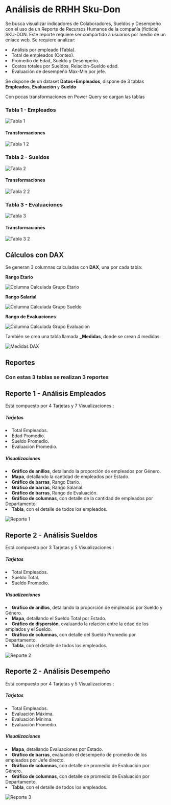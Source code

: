 # Análisis de RRHH Sku-Don 

Se busca visualizar indicadores de Colaboradores, Sueldos y Desempeño con el uso de un Reporte de Recursos Humanos de la compañía (ficticia) SKU-DON. Este reporte requiere ser compartido a usuarios por medio de un enlace web.
Se requiere analizar:

<li>Análisis por empleado (Tabla).</li>
<li>Total de empleados (Conteo).</li>
<li>Promedio de Edad, Sueldo y Desempeño.</li>
<li>Costos totales por Sueldos, Relación-Sueldo edad.</li>
<li>Evaluación de desempeño Max-Min por jefe.</li>

Se dispone de un dataset **Datos+Empleados**, dispone de 3 tablas **Empleados**, **Evaluación** y **Sueldo** 

Con pocas transformaciones en Power Query se cargan las tablas 

### Tabla 1 - Empleados

![Tabla 1](https://user-images.githubusercontent.com/78714438/183729128-74e02653-9db6-4fae-874a-34f4ab4572d8.png)


#### Transformaciones


![Tabla 1 2](https://user-images.githubusercontent.com/78714438/183729657-045bb2ee-84c4-4526-9282-4fef4ec23c9a.png)


### Tabla 2 - Sueldos


![Tabla 2](https://user-images.githubusercontent.com/78714438/183729865-516ea47e-7270-49f8-a2bd-6924d5dde27c.png)


#### Transformaciones


![Tabla 2 2](https://user-images.githubusercontent.com/78714438/183729969-964e9284-b0e1-45b1-80d1-c199128a4ab7.png)


### Tabla 3 - Evaluaciones


![Tabla 3](https://user-images.githubusercontent.com/78714438/183730136-e11308fe-5491-4ac1-8e0f-d9a4bae12525.png)


#### Transformaciones


![Tabla 3 2](https://user-images.githubusercontent.com/78714438/183730270-9c2d63ca-f755-4693-9f9b-0a6997458bff.png)


## Cálculos con DAX 

Se generan 3 columnas calculadas con **DAX**, una por cada tabla:

**Rango Etario**

![Columna Calculada Grupo Etario](https://user-images.githubusercontent.com/78714438/183733725-376d8bd9-5167-4a96-ba64-f22b62a82ebc.svg)

**Rango Salarial**

![Columna Calculada Grupo Sueldo](https://user-images.githubusercontent.com/78714438/183733796-045f2a19-579f-4ed7-98fe-f9f09fe447ec.svg)

**Rango de Evaluaciones**

![Columna Calculada Grupo Evaluación](https://user-images.githubusercontent.com/78714438/183733832-918ffe9d-bd26-4dc6-8196-4f514db2020c.svg)


También se crea una tabla llamada **_Medidas**, donde se crean 4 medidas:

![Medidas DAX](https://user-images.githubusercontent.com/78714438/183734434-88561164-1c33-4742-aa5e-d8fac504ad0d.svg)


## Reportes

### Con estas 3 tablas se realizan 3 reportes

## Reporte 1 - Análisis Empleados

Está compuesto por 4 Tarjetas y 7 Visualizaciones :

##### Tarjetas

<li>Total Empleados.</li>
<li>Edad Promedio.</li>
<li>Sueldo Promedio.</li>
<li>Evaluación Promedio.</li>

##### Visualizaciones

<li><strong>Gráfico de anillos</strong>, detallando la proporción de empleados por Género.</li>
<li><strong>Mapa</strong>, detallando la cantidad de empleados por Estado.</li>
<li><strong>Gráfico de barras</strong>, Rango Etario.</li>
<li><strong>Gráfico de barras</strong>, Rango Salarial.</li>
<li><strong>Gráfico de barras</strong>, Rango de Evaluación.</li>
<li><strong>Gráfico de columnas</strong>, con detalle de la cantidad de empleados por Departamento.</li>
<li><strong>Tabla</strong>, con el detalle de todos los empleados.</li>


![Reporte 1](https://user-images.githubusercontent.com/78714438/183735654-85d9cde3-4aeb-4261-96f6-2899507d788c.png)


## Reporte 2 - Análisis Sueldos

Está compuesto por 3 Tarjetas y 5 Visualizaciones :

##### Tarjetas

<li>Total Empleados.</li>
<li>Sueldo Total.</li>
<li>Sueldo Promedio.</li>


##### Visualizaciones

<li><strong>Gráfico de anillos</strong>, detallando la proporción de empleados por Sueldo y Género.</li>
<li><strong>Mapa</strong>, detallando el Sueldo Total por Estado.</li>
<li><strong>Gráfico de dispersión</strong>, evaluando la relación entre la edad de los emplados y el Sueldo.</li>
<li><strong>Gráfico de columnas</strong>, con detalle del Sueldo Promedio por Departamento.</li>
<li><strong>Tabla</strong>, con el detalle de todos los empleados.</li>


![Reporte 2](https://user-images.githubusercontent.com/78714438/183737828-d75a5889-d0c5-4725-8ba0-9d975268c69d.png)


## Reporte 2 - Análisis Desempeño

Está compuesto por 4 Tarjetas y 5 Visualizaciones :

##### Tarjetas

<li>Total Empleados.</li>
<li>Evaluación Máxima.</li>
<li>Evaluación Mínima.</li>
<li>Evaluación Promedio.</li>

##### Visualizaciones

<li><strong>Mapa</strong>, detallando Evaluaciones por Estado.</li>
<li><strong>Gráfico de barras</strong>, evaluando el desempeño de promedio de los empleados por Jefe directo.</li>
<li><strong>Gráfico de columnas</strong>, con detalle de promedio de Evaluación por Género.</li>
<li><strong>Gráfico de columnas</strong>, con detalle de promedio de Evaluación por Departamento.</li>
<li><strong>Tabla</strong>, con el detalle de todos los empleados.</li>

![Reporte 3](https://user-images.githubusercontent.com/78714438/183738757-ee34bc38-8733-4c25-8367-0a0d5a90872d.png)


